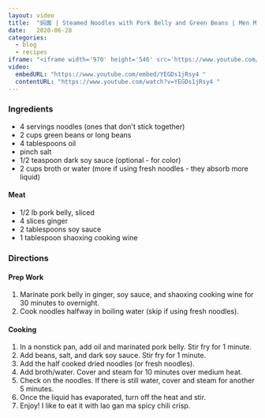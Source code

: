 ```yaml
---
layout: video
title:  "焖面 | Steamed Noodles with Pork Belly and Green Beans | Men Mian"
date:   2020-06-28
categories:
  - blog
  - recipes
iframe: "<iframe width='970' height='546' src='https://www.youtube.com/embed/YEGDs1jRsy4 ' frameborder='0' allow='accelerometer; autoplay; encrypted-media; gyroscope; picture-in-picture' allowfullscreen></iframe>"
video:
  embedURL: "https://www.youtube.com/embed/YEGDs1jRsy4 "
  contentURL: "https://www.youtube.com/watch?v=YEGDs1jRsy4 "
---
```


### Ingredients
* 4 servings noodles (ones that don't stick together)
* 2 cups green beans or long beans
* 4 tablespoons oil
* pinch salt
* 1/2 teaspoon dark soy sauce (optional - for color)
* 2 cups broth or water (more if using fresh noodles - they absorb more liquid)

#### Meat
* 1/2 lb pork belly, sliced
* 4 slices ginger
* 2 tablespoons soy sauce
* 1 tablespoon shaoxing cooking wine

### Directions
#### Prep Work
1. Marinate pork belly in ginger, soy sauce, and shaoxing cooking wine for 30 minutes to overnight.
2. Cook noodles halfway in boiling water (skip if using fresh noodles).

#### Cooking
1. In a nonstick pan, add oil and marinated pork belly. Stir fry for 1 minute.
2. Add beans, salt, and dark soy sauce. Stir fry for 1 minute.
3. Add the half cooked dried noodles (or fresh noodles).
4. Add broth/water. Cover and steam for 10 minutes over medium heat.
5. Check on the noodles. If there is still water, cover and steam for another 5 minutes.
6. Once the liquid has evaporated, turn off the heat and stir.
7. Enjoy! I like to eat it with lao gan ma spicy chili crisp.

